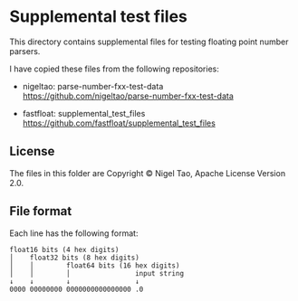 # Supplemental test files

This directory contains supplemental files for testing floating point number parsers.

I have copied these files from the following repositories:

* nigeltao: parse-number-fxx-test-data
  <br>https://github.com/nigeltao/parse-number-fxx-test-data

* fastfloat: supplemental_test_files
  <br>https://github.com/fastfloat/supplemental_test_files

## License

The files in this folder are Copyright © Nigel Tao, Apache License Version 2.0.

## File format

Each line has the following format:

    float16 bits (4 hex digits)
    │    float32 bits (8 hex digits)
    │    │        float64 bits (16 hex digits)
    │    │        │                input string
    ↓    ↓        ↓                ↓
    0000 00000000 0000000000000000 .0